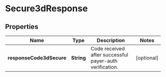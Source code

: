 
# Secure3dResponse

## Properties
Name | Type | Description | Notes
------------ | ------------- | ------------- | -------------
**responseCode3dSecure** | **String** | Code received after successful payer-auth verification. |  [optional]



